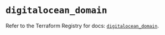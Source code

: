 # `digitalocean_domain`

Refer to the Terraform Registry for docs: [`digitalocean_domain`](https://registry.terraform.io/providers/digitalocean/digitalocean/2.53.0/docs/resources/domain).

